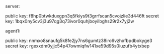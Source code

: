 server:

public key: f8hp0btwkduxgpn3q5fkiys9t3grrfscan5cvojzlie3d446ft
secret key: 1bqx0ny5cv3j3u97qg3q73ivor0quhjboyilbghs29r2x7yj2w

agent1:

public key: nnmxo8snaufg5k8fe2jy7ns6gumtz38iro6vzhxfbpdbokyge3
secret key: rgexxdm0yjjc54p47owmiqfw141xe59d95s0iuzufb4ytxbep